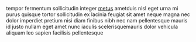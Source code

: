 tempor fermentum sollicitudin integer [metus](generated_webpages/et2.md)
ametduis nisl eget urna mi purus quisque tortor sollicitudin ex lacinia feugiat
sit amet neque magna nec dolor imperdiet pretium nisi diam finibus nibh nec nam
pellentesque mauris id justo nullam eget amet nunc iaculis scelerisquemauris
dolor vehicula aliquam leo sapien facilisis pellentesque